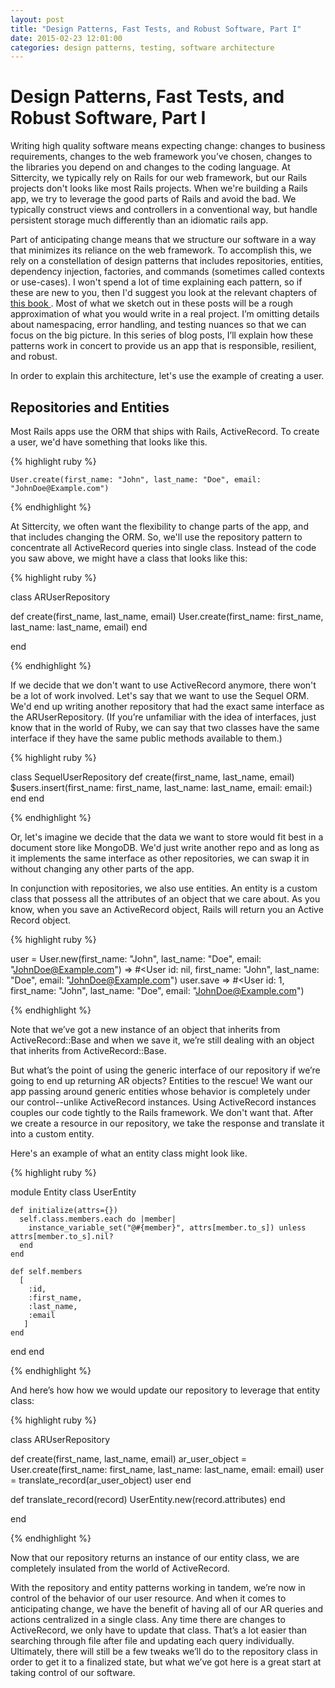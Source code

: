 ```yaml
---
layout: post
title: "Design Patterns, Fast Tests, and Robust Software, Part I"
date: 2015-02-23 12:01:00
categories: design patterns, testing, software architecture
---
```


# Design Patterns, Fast Tests, and Robust Software, Part I

Writing high quality software means expecting change: changes to business requirements, changes to the web framework you’ve chosen, changes to the
libraries you depend on and changes to the coding language.  At Sittercity, we typically rely on Rails for our web framework, but our Rails projects don't looks like most Rails projects.  When we're building a Rails app, we try to leverage the good parts of Rails and avoid the bad.  We typically construct views and controllers in a conventional way, but handle persistent storage much differently than an idiomatic rails app.

Part of anticipating change means that we structure our software in a way that minimizes its reliance on the web framework.  To accomplish this, we
rely on a constellation of design patterns that includes repositories, entities, dependency injection, factories, and commands (sometimes called
contexts or use-cases).  I won't spend a lot of time explaining each pattern, so if these are new to you, then I'd suggest you look at the relevant
chapters of <a href="http://designpatternsinruby.com"> this book </a>.  Most of what we sketch out in these posts will be a rough approximation of
what you would write in a real project.  I’m omitting details about namespacing, error handling, and testing nuances so that we can focus on the big
picture. In this series of blog posts, I’ll explain how these patterns work in concert to provide us an app that is responsible, resilient, and robust.

In order to explain this architecture, let's use the example of creating a user.

## Repositories and Entities

Most Rails apps use the ORM that ships with Rails, ActiveRecord.  To create a user, we'd have something that looks like this.

{% highlight ruby %}

    User.create(first_name: "John", last_name: "Doe", email: "JohnDoe@Example.com")

{% endhighlight %}

At Sittercity, we often want the flexibility to change parts of the app, and that includes changing the ORM.  So, we'll use the repository pattern to concentrate all ActiveRecord queries into single class.  Instead of the code you saw above, we might have a class that looks like this:


{% highlight ruby %}

class ARUserRepository

  def create(first_name, last_name, email)
    User.create(first_name: first_name, last_name: last_name, email)
  end

end

{% endhighlight %}

If we decide that we don't want to use ActiveRecord anymore, there won't be a lot of work involved.  Let's say that we want to use the Sequel ORM.  We'd end up writing another repository that had the exact same interface as the ARUserRepository.  (If you’re unfamiliar with the idea of interfaces, just know that in the world of Ruby, we can say that two classes have the same interface if they have the same public methods available to them.)

{% highlight ruby %}

class SequelUserRepository
  def create(first_name, last_name, email)
    $users.insert(first_name: first_name, last_name: last_name, email: email:)
  end
end

{% endhighlight %}
 
Or, let's imagine we decide that the data we want to store would fit best in a document store like MongoDB.  We'd just write another repo and as long as it implements the same interface as other repositories, we can swap it in without changing any other parts of the app.

In conjunction with repositories, we also use entities.  An entity is a custom class that possess all the attributes of an object that we care about.  As you know, when you save an ActiveRecord object,  Rails will return you an Active Record object. 


{% highlight ruby %}

user = User.new(first_name: "John", last_name: "Doe", email: "JohnDoe@Example.com")
=> #<User id: nil, first_name: "John", last_name: "Doe", email: "JohnDoe@Example.com")
user.save
=> #<User id: 1, first_name: "John", last_name: "Doe", email: "JohnDoe@Example.com")

{% endhighlight %}

Note that we’ve got a new instance of an object that inherits from ActiveRecord::Base and when we save it, we’re still dealing with an object that inherits from ActiveRecord::Base.

But what’s the point of using the generic interface of our repository if we’re going to end up returning AR objects? 
Entities to the rescue!  We want our app passing around generic entities whose behavior is completely under our control--unlike ActiveRecord instances.  Using ActiveRecord instances couples our code tightly to the Rails framework.  We don't want that.  After we create a resource in our repository, we take the response and translate it into a custom entity.  

Here's an example of what an entity class might look like.


{% highlight ruby %}

module Entity
  class UserEntity

    def initialize(attrs={})
      self.class.members.each do |member|
        instance_variable_set("@#{member}", attrs[member.to_s]) unless attrs[member.to_s].nil?
      end
    end

    def self.members
      [
        :id,
        :first_name,
        :last_name,
        :email
       ]
    end

  end
end

{% endhighlight %}

And here’s how how we would update our repository to leverage that entity class:

{% highlight ruby %}

class ARUserRepository

  def create(first_name, last_name, email)
    ar_user_object = User.create(first_name: first_name, last_name: last_name, email: email)
    user = translate_record(ar_user_object)
    user
  end

  def translate_record(record)
    UserEntity.new(record.attributes)
  end

end

{% endhighlight %}

Now that our repository returns an instance of our entity class, we are completely insulated from the world of ActiveRecord.  

With the repository and entity patterns working in tandem, we’re now in control of the behavior of our user resource.  And when it comes to anticipating change, we have the benefit of having all of our AR queries and actions centralized in a single class.  Any time there are changes to ActiveRecord, we only have to update that class.  That’s a lot easier than searching through file after file and updating each query individually.  Ultimately, there will still be a few tweaks we’ll do to the repository class in order to get it to a finalized state, but what we’ve got here is a great start at taking control of our software.
